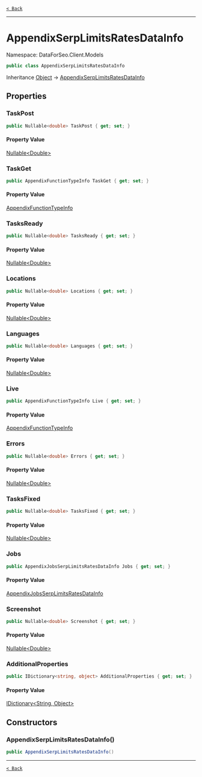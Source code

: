 [`< Back`](./)

---

# AppendixSerpLimitsRatesDataInfo

Namespace: DataForSeo.Client.Models

```csharp
public class AppendixSerpLimitsRatesDataInfo
```

Inheritance [Object](https://docs.microsoft.com/en-us/dotnet/api/system.object) → [AppendixSerpLimitsRatesDataInfo](./dataforseo.client.models.appendixserplimitsratesdatainfo)

## Properties

### **TaskPost**

```csharp
public Nullable<double> TaskPost { get; set; }
```

#### Property Value

[Nullable&lt;Double&gt;](https://docs.microsoft.com/en-us/dotnet/api/system.nullable-1)<br>

### **TaskGet**

```csharp
public AppendixFunctionTypeInfo TaskGet { get; set; }
```

#### Property Value

[AppendixFunctionTypeInfo](./dataforseo.client.models.appendixfunctiontypeinfo)<br>

### **TasksReady**

```csharp
public Nullable<double> TasksReady { get; set; }
```

#### Property Value

[Nullable&lt;Double&gt;](https://docs.microsoft.com/en-us/dotnet/api/system.nullable-1)<br>

### **Locations**

```csharp
public Nullable<double> Locations { get; set; }
```

#### Property Value

[Nullable&lt;Double&gt;](https://docs.microsoft.com/en-us/dotnet/api/system.nullable-1)<br>

### **Languages**

```csharp
public Nullable<double> Languages { get; set; }
```

#### Property Value

[Nullable&lt;Double&gt;](https://docs.microsoft.com/en-us/dotnet/api/system.nullable-1)<br>

### **Live**

```csharp
public AppendixFunctionTypeInfo Live { get; set; }
```

#### Property Value

[AppendixFunctionTypeInfo](./dataforseo.client.models.appendixfunctiontypeinfo)<br>

### **Errors**

```csharp
public Nullable<double> Errors { get; set; }
```

#### Property Value

[Nullable&lt;Double&gt;](https://docs.microsoft.com/en-us/dotnet/api/system.nullable-1)<br>

### **TasksFixed**

```csharp
public Nullable<double> TasksFixed { get; set; }
```

#### Property Value

[Nullable&lt;Double&gt;](https://docs.microsoft.com/en-us/dotnet/api/system.nullable-1)<br>

### **Jobs**

```csharp
public AppendixJobsSerpLimitsRatesDataInfo Jobs { get; set; }
```

#### Property Value

[AppendixJobsSerpLimitsRatesDataInfo](./dataforseo.client.models.appendixjobsserplimitsratesdatainfo)<br>

### **Screenshot**

```csharp
public Nullable<double> Screenshot { get; set; }
```

#### Property Value

[Nullable&lt;Double&gt;](https://docs.microsoft.com/en-us/dotnet/api/system.nullable-1)<br>

### **AdditionalProperties**

```csharp
public IDictionary<string, object> AdditionalProperties { get; set; }
```

#### Property Value

[IDictionary&lt;String, Object&gt;](https://docs.microsoft.com/en-us/dotnet/api/system.collections.generic.idictionary-2)<br>

## Constructors

### **AppendixSerpLimitsRatesDataInfo()**

```csharp
public AppendixSerpLimitsRatesDataInfo()
```

---

[`< Back`](./)
